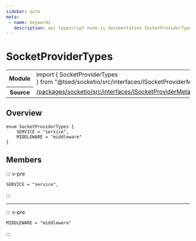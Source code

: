 ```yaml
---
sidebar: auto
meta:
 - name: keywords
   description: api typescript node.js documentation SocketProviderTypes enum
---
```

# SocketProviderTypes <Badge text="Enum" type="enum"/>
<!-- Summary -->
<section class="symbol-info"><table class="is-full-width"><tbody><tr><th>Module</th><td><div class="lang-typescript"><span class="token keyword">import</span> { SocketProviderTypes }&nbsp;<span class="token keyword">from</span>&nbsp;<span class="token string">"@tsed/socketio/src/interfaces/ISocketProviderMetadata"</span></div></td></tr><tr><th>Source</th><td><a href="https://github.com/Romakita/ts-express-decorators/blob/v4.33.0/packages/socketio/src/interfaces/ISocketProviderMetadata.ts#L0-L0">/packages/socketio/src/interfaces/ISocketProviderMetadata.ts</a></td></tr></tbody></table></section>

<!-- Overview -->
## Overview


<pre><code class="typescript-lang "><span class="token keyword">enum</span> SocketProviderTypes <span class="token punctuation">{</span>
    SERVICE<span class="token punctuation"> = </span><span class="token string">"service"</span><span class="token punctuation">,</span>
    MIDDLEWARE<span class="token punctuation"> = </span><span class="token string">"middleware"</span>
<span class="token punctuation">}</span></code></pre>



<!-- Members -->




## Members


::: v-pre

<div class="method-overview">
<pre><code class="typescript-lang ">SERVICE<span class="token punctuation"> = </span><span class="token string">"service"</span><span class="token punctuation">,</span></code></pre>

</div>



:::



***



::: v-pre

<div class="method-overview">
<pre><code class="typescript-lang ">MIDDLEWARE<span class="token punctuation"> = </span><span class="token string">"middleware"</span></code></pre>

</div>



:::